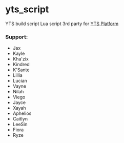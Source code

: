 # yts_script
YTS build script 
Lua script 3rd party for [YTS Platform](https://setup.yts.lol/yts++/master)

### Support:
- Jax 
- Kayle
- Kha'zix
- Kindred
- K'Sante
- Lillia
- Lucian
- Vayne
- Nilah
- Viego
- Jayce
- Xayah
- Aphelios
- Caitlyn
- LeeSin
- Fiora
- Ryze
